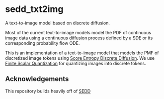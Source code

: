 # sedd_txt2img

A text-to-image model based on discrete diffusion.


Most of the current text-to-image models model the PDF of continuous image data using a continuous diffusion process defined by a SDE or its corresponding probability flow ODE.


This is an implementation of a text-to-image model that models the PMF of discretized image tokens using [Score Entropy Discrete Diffusion](https://arxiv.org/abs/2310.16834).
We use [Finite Scalar Quantization](https://arxiv.org/abs/2309.15505) for quantizing images into discrete tokens.

## Acknowledgements

This repository builds heavily off of [SEDD](https://github.com/louaaron/Score-Entropy-Discrete-Diffusion)
